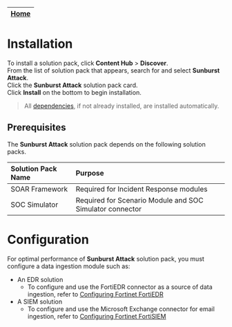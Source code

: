| [Home](https://github.com/fortinet-fortisoar/solution-pack-sunburst-attack/blob/develop/README.md) |
|--------------------------------------------|

# Installation

To install a solution pack, click **Content Hub** > **Discover**.   
From the list of solution pack that appears, search for and select **Sunburst Attack**.    
Click the **Sunburst Attack** solution pack card.   
Click **Install** on the bottom to begin installation.

> All [dependencies](#prerequisites), if not already installed, are installed automatically.

## Prerequisites

The **Sunburst Attack** solution pack depends on the following solution packs.

| **Solution Pack Name** | **Purpose**   |
| :--------------------- | :--------------------------------------- |
| SOAR Framework | Required for Incident Response modules   |
| SOC Simulator  | Required for Scenario Module and SOC Simulator connector |

# Configuration

For optimal performance of **Sunburst Attack** solution pack, you must configure a data ingestion module such as:

* An EDR solution
    * To configure and use the FortiEDR connector as a source of data ingestion, refer to [Configuring Fortinet FortiEDR](https://docs.fortinet.com/document/fortisoar/1.3.0/fortinet-fortiedr/161/fortinet-fortiedr-v1-3-0)
* A SIEM solution
    * To configure and use the Microsoft Exchange connector for email ingestion, refer to [Configuring Fortinet FortiSIEM](https://docs.fortinet.com/document/fortisoar/4.3.2/fortinet-fortisiem/278/fortinet-fortisiem-v4-3-2)